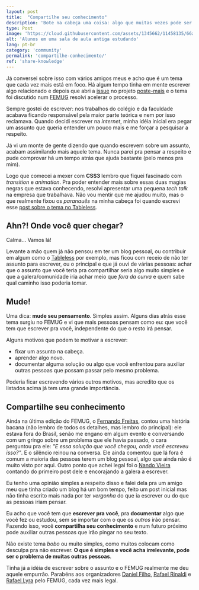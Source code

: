 ```yaml
---
layout: post
title:  "Compartilhe seu conhecimento"
description: 'Bote na cabeça uma coisa: algo que muitas vezes pode ser considerado simples ou bobo, pode ajudar e muito outras pessoas!'
type: Post
image: 'https://cloud.githubusercontent.com/assets/1345662/11458135/66aaaade-96a1-11e5-9398-6f3e9a24f46c.jpg'
alt: 'Alunos em uma sala de aula antiga estudando'
lang: pt-br
category: 'community'
permalink: 'compartilhe-conhecimento/'
ref: 'share-knowledge'
---
```


Já conversei sobre isso com vários amigos meus e acho que é um tema que cada vez mais está em foco. Há algum tempo tinha em mente escrever algo relacionado e depois que abri a [issue](https://github.com/LFeh/poste-mais/issues/9) no projeto [poste-mais](https://github.com/LFeh/) e o tema foi discutido num [FEMUG](https://sp.femug.com/) resolvi acelerar o processo.

Sempre gostei de escrever: nos trabalhos do colégio e da faculdade acabava ficando responsável pela maior parte teórica e nem por isso reclamava. Quando decidi escrever na *internet*, minha idéia inicial era pegar um assunto que queria entender um pouco mais e me forçar a pesquisar a respeito.

Já vi um monte de gente dizendo que quando escrevem sobre um assunto, acabam assimilando mais aquele tema. Nunca parei pra pensar a respeito e pude comprovar há um tempo atrás que ajuda bastante (pelo menos pra mim).

Logo que comecei a mexer com **CSS3** lembro que fiquei fascinado com *transition* e *animation*. Pra poder entender mais sobre essas duas magias negras que estava conhecendo, resolvi apresentar uma pequena *tech talk* na empresa que trabalhava. Não vou mentir que me ajudou muito, mas o que realmente fixou os *paranauês* na minha cabeça foi quando escrevi esse [post sobre o tema no Tableless](http://tableless.com.br/transition-e-animation/).

## Ahn?! Onde você quer chegar?

Calma... Vamos lá!

Levante a mão quem já não pensou em ter um blog pessoal, ou contribuir em algum como o [Tableless](http://tableless.com.br) por exemplo, mas ficou com receio de não ter assunto para escrever, ou o principal e que já ouvi de várias pessoas: achar que o assunto que você teria pra compartilhar seria algo muito simples e que a galera/comunidade iria achar meio que *fora da curva* e quem sabe qual caminho isso poderia tomar.

## Mude!

Uma dica: **mude seu pensamento**. Simples assim. Alguns dias atrás esse tema surgiu no FEMUG e vi que mais pessoas pensam como eu: que você tem que escrever pra você, independente do que o resto irá pensar.

Alguns motivos que podem te motivar a escrever:

* fixar um assunto na cabeça.
* aprender algo novo.
* documentar alguma solução ou algo que você enfrentou para auxiliar outras pessoas que possam passar pelo mesmo problema.

Poderia ficar escrevendo vários outros motivos, mas acredito que os listados acima já tem uma grande importância.

## Compartilhe seu conhecimento

Ainda na última edição do FEMUG, o [Fernando Freitas](https://twitter.com/ffreitasalves), contou uma história bacana (não lembro de todos os detalhes, mas lembro do principal): ele estava fora do Brasil, senão me engano em algum evento e conversando com um gringo sobre um problema que ele havia passado, o cara perguntou pra ele: *"E essa solução que você chegou, onde você escreveu isso?"*. E o silêncio reinou na conversa.  Ele ainda comentou que lá fora é comum a maioria das pessoas terem um blog pessoal, algo que ainda não é muito visto por aqui. Outro ponto que achei legal foi o [Nando Vieira](https://twitter.com/fnando) contando do primeiro post dele e encorajando a galera a escrever.

Eu tenho uma opinião simples a respeito disso e falei dela pra um amigo meu que tinha criado um blog há um bom tempo, feito um post inicial mas não tinha escrito mais nada por ter *vergonha* do que ia escrever ou do que as pessoas iriam pensar.

Eu acho que você tem que **escrever pra você**, pra **documentar** algo que você fez ou estudou, sem se importar com o que os *outros* irão pensar. Fazendo isso, você **compartilha seu conhecimento** e num futuro próximo pode auxiliar outras pessoas que irão pingar no seu texto.

Não existe tema *bobo* ou muito simples, como muitos colocam como desculpa pra não escrever. **O que é simples e você acha irrelevante, pode ser o problema de muitas outras pessoas**.

Tinha já a idéia de escrever sobre o assunto e o FEMUG realmente me deu aquele empurrão. Parabéns aos organizadores [Daniel Filho](https://twitter.com/danielfilho), [Rafael Rinaldi](https://twitter.com/rafaelrinaldi) e [Rafael Lyra](https://twitter.com/rafaellyra) pelo FEMUG, cada vez mais legal.
